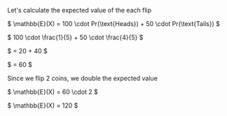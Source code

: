 Let's calculate the expected value of the each flip

$ \mathbb{E}(X) = 100 \cdot Pr(\text{Heads}) + 50 \cdot Pr(\text{Tails}) $

$ 100 \cdot \frac{1}{5} + 50 \cdot \frac{4}{5} $

$ = 20 + 40 $

$ = 60 $

Since we flip 2 coins, we double the expected value

$ \mathbb{E}(X) = 60 \cdot 2 $

$ \mathbb{E}(X) = 120 $
